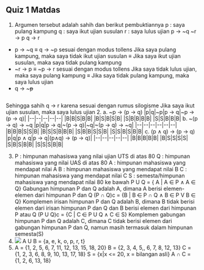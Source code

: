 ## Quiz 1 Matdas

 1. Argumen tersebut adalah sahih dan berikut pembuktiannya
p : saya pulang kampung
q : saya ikut ujian susulan
r : saya lulus ujian
p -> ~q
~r -> p
q -> r
- p -> ~q ≡ q -> ~p sesuai dengan modus tollens
Jika saya pulang kampung, maka saya tidak ikut ujian susulan ≡ Jika saya ikut ujian susulan, maka saya tidak pulang kampung 
- ~r -> p ≡ ~p -> r sesuai dengan modus tollens
Jika saya tidak lulus ujian, maka saya pulang kampung ≡ Jika saya tidak pulang kampung, maka saya lulus ujian
- q -> ~~~p~~ 
  ~~~p~~ -> r
Sehingga sahih q -> r karena sesuai dengan rumus silogisme
Jika saya ikut ujian susulan, maka saya lulus ujian
2. 
a. ~p -> (p -> q)
|p|q|~p|p -> q|~p -> (p -> q)|
|--|--|--|--|--|
|B|B|S|B|B|
|B|S|B|S|B|
|S|B|B|B|B|
|S|S|B|B|B|
b. ~(p -> q) -> ~q
|p|q|p -> q|~(p -> q)|~q|~(p -> q) -> ~q|
|--|--|--|--|--|--|
|B|B|B|S|S|B|
|B|S|S|B|B|B|
|S|B|B|S|S|B|
|S|S|B|S|B|B|
c. (p ∧ q) -> (p -> q)
|p|q|p ∧ q|p -> q|(p∧q) -> (p -> q)|
|--|--|--|--|--|
|B|B|B|B|B|
|B|S|S|S|S|
|S|B|S|B|B|
|S|S|S|B|B|

3. P : himpunan mahasiswa yang nilai ujian UTS di atas 80
Q : himpunan mahasiswa yang nilai UAS di atas 80
A : himpunan mahasiswa yang mendapat nilai A
B : himpunan mahasiswa yang mendapat nilai B
C : himpunan mahasiswa yang mendapat nilai C
S : semesta/himpunan mahasiswa yang mendapat nilai 80 ke bawah
P U Q = { A | A ∈ P ∧ A ∈ Q}
Gabungan himpunan P dan Q adalah A, dimana A berisi elemen-elemen dari himpunan P dan Q 
(P ∩ Q)c = {B | B ~~∈~~ P ∩ Q ∧ B ∈ P V B ∈ Q}
Komplemen irisan himpunan P dan Q adalah B, dimana B tidak berisi elemen dari irisan himpunan P dan Q dan B berisi elemen dari himpunan P atau Q
(P U Q)c = {C | C ~~∈~~ P U Q ∧ C ∈ S}
Komplemen gabungan himpunan P dan Q adalah C, dimana C tidak berisi elemen dari gabungan himpunan P dan Q, namun masih termasuk dalam himpunan semesta(S)
4. ![](https://i.postimg.cc/mZnh2v2k/Screenshot-2024-09-25-150424.png)
A U B = {a, e, k, o, p, r, t}
5. A = {1, 2, 5, 6, 7, 11, 12, 13, 15, 18, 20}
B = {2, 3, 4, 5,, 6, 7, 8, 12, 13}
C = {1, 2, 3, 6, 8, 9, 10, 13, 17, 18}
S = {x|x <= 20, x = bilangan asli}
A ∩ C = {1, 2, 6, 13, 18}
